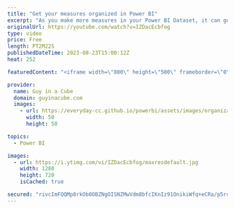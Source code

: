 ```yaml
---
title: "Get your measures organized in Power BI"
excerpt: "As you make more measures in your Power BI Dataset, it can get hard to find the one you need. Sure you can use search...  But you can also organize your measures to make it easier to find them. Patrick shows you how!  📢 Become a member: https://guyinacu.be/membership \r \r *******************\r \r Want"
originalUrl: https://youtube.com/watch?v=IZDacEcbfog
type: video
price: Free
length: PT2M22S
publishedDateTime: 2023-08-23T15:00:12Z
heat: 252

featuredContent: "<iframe width=\"800\" height=\"500\" frameborder=\"0\" src=\"https://www.youtube.com/embed/IZDacEcbfog\" allow=\"accelerometer; autoplay; encrypted-media; gyroscope; picture-in-picture\" allowfullscreen></iframe>"

provider:
  name: Guy in a Cube
  domain: guyinacube.com
  images:
    - url: https://everyday-cc.github.io/powerbi/assets/images/organizations/guyinacube.com-50x50.jpg
      width: 50
      height: 50

topics:
  - Power BI

images:
  - url: https://i.ytimg.com/vi/IZDacEcbfog/maxresdefault.jpg
    width: 1280
    height: 720
    isCached: true

secured: "rivcImFQQMp8rkOb0OBZNgOISNZMwVdm8bfcIKnIz91OnikiWfq+eCRa/p5rcq88nFWWqEHScwgmgr6UYH6OZw9u25J+Z7ZhdFU8AIHXgryiULBpzduC0F6etKMVndNJbyWSU5CquO1+lH0n8TLWjao93RIFwhVZF9W+f/LfsAJDLBd7LeJI9n4WR/Ch8pwZOhbgmscFOIaQMci3c2UMMfmQ5f2a3b2UoxlmhjUI6FHjNBipf8k3Xa0/+Bs7BPhsC4b8Jd1m4qQiLHnhVMhQ88kEmj92MnrZSKu+j0tR7yN8TMaRb6LqZTfEmPI9W6CtZfg2ee8TGBxFXCmfY9BY1fftRCvY+NiaJSzOEW2CsK6jeJMpo1S4d9dNeO6aN8fJ+iOO34n+1v7Wsy/VTWXmmQ==;3FCorl1TwxUElUJJ95bHug=="
---
```


